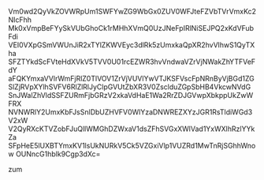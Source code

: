 Vm0wd2QyVkZOVWRpUm1SWFYwZG9WbGx0ZUV0WFJteFZVbTVrVmxKc2NIcFhh
Mk0xVmpBeFYySkVUbGhoCk1rMHhXVmQ0UzJNeFpIRlNiSEJPQ2xKdVFubFdi
VEI0VXpGSmVWUnJiR2xTYlZKWVEyc3dlRk5zUmxkaQpXR2hvVlhwS1QyTXha
SFZTYkdScFVteHdXVkV5TVV0U01rcEZWR3hvVndwaVZrVjNWakZhYTFVeFdY
aFQKYmxaVVlrWmFjRlZ0TlVOV1ZrVjVUVlYwVTJKSFVscFpNRnByVjBGd1ZG
SlZjRVpXYlhSVFV6RlZlRlJyClpGVUtZbXR3V0ZsclduZGpSbHB4VkcwNVdG
SnJWalZhVldSSFZURmFjbGRzV2xkaVdHaE1Wa2RrZDJGVwpXbkppUkZwWFRX
NVNWRlY2UmxKbFJsSnlDbUZHVFV0WlYzaDNWREZXYzJGR1RsTldiWGd3V2xW
V2QyRXcKTVZobFJuQllWMGhDZWxaV1dsZFhSVGxXWlVad1YxWXlhRzlYYkZa
SFpHeE5lUXBTYmxKV1lsUkNURkV5Ck5VZGxiVlp1VUZRd1MwTnRjSGhhWnow
OUNncG1hblk9Cgp3dXc=

zum